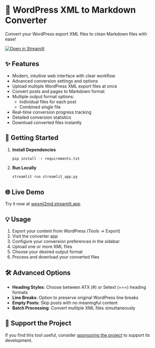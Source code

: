 # 📝 WordPress XML to Markdown Converter

Convert your WordPress export XML files to clean Markdown files with ease!

[![Open in Streamlit](https://static.streamlit.io/badges/streamlit_badge_black_white.svg)](https://wpxml2md.streamlit.app/)

## ✨ Features

- Modern, intuitive web interface with clear workflow
- Advanced conversion settings and options
- Upload multiple WordPress XML export files at once
- Convert posts and pages to Markdown format
- Multiple output format options:
  - Individual files for each post
  - Combined single file
- Real-time conversion progress tracking
- Detailed conversion statistics
- Download converted files instantly

## 🚀 Getting Started

1. **Install Dependencies**
   ```bash
   pip install -r requirements.txt
   ```

2. **Run Locally**
   ```bash
   streamlit run streamlit_app.py
   ```

## 🌐 Live Demo

Try it now at [wpxml2md.streamlit.app](https://wpxml2md.streamlit.app/)

## 💡 Usage

1. Export your content from WordPress (Tools → Export)
2. Visit the converter app
3. Configure your conversion preferences in the sidebar
4. Upload one or more XML files
5. Choose your desired output format
6. Process and download your converted files

## 🛠️ Advanced Options

- **Heading Styles**: Choose between ATX (#) or Setext (===) heading formats
- **Line Breaks**: Option to preserve original WordPress line breaks
- **Empty Posts**: Skip posts with no meaningful content
- **Batch Processing**: Convert multiple XML files simultaneously

## 💝 Support the Project

If you find this tool useful, consider [sponsoring the project](https://github.com/sponsors/pjmartorell) to support its development.
